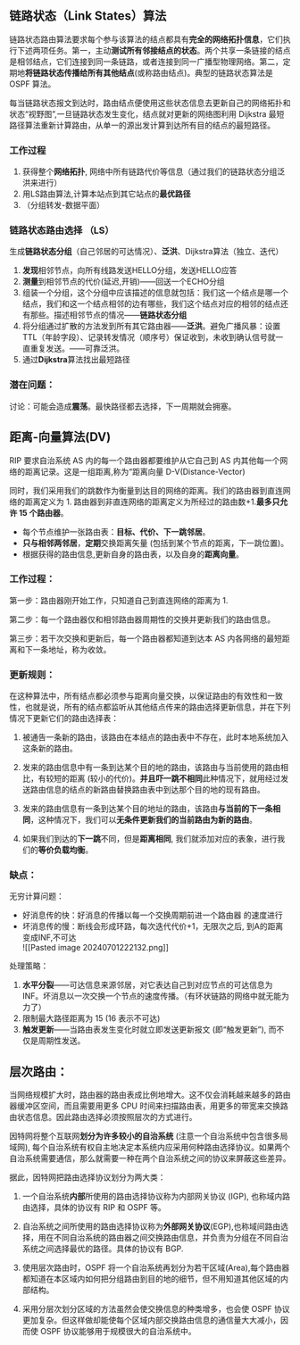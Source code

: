 ## 链路状态（Link States）算法
链路状态路由算法要求每个参与该算法的结点都具有**完全的网络拓扑信息**，它们执行下述两项任务。第一，主动**测试所有邻接结点的状态**。两个共享一条链接的结点是相邻结点，它们连接到同一条链路，或者连接到同一广播型物理网络。第二，定期地**将链路状态传播给所有其他结点**(或称路由结点)。典型的链路状态算法是 OSPF 算法。

每当链路状态报文到达时，路由结点便使用这些状态信息去更新自己的网络拓扑和状态“视野图”,一旦链路状态发生变化，结点就对更新的网络图利用 Dijkstra 最短路径算法重新计算路由，从单一的源出发计算到达所有目的结点的最短路径。

### 工作过程
1. 获得整个**网络拓扑**, 网络中所有链路代价等信息（通过我们的链路状态分组泛洪来进行）
2. 用LS路由算法,计算本站点到其它站点的**最优路径**
3. （分组转发-数据平面）

### 链路状态路由选择 （LS）

生成**链路状态分组**（自己邻居的可达情况）、**泛洪**、Dijkstra算法（独立、迭代）

1. **发现**相邻节点，向所有线路发送HELLO分组，发送HELLO应答      
2. **测量**到相邻节点的代价(延迟,开销)——回送一个ECHO分组  
3. 组装一个分组，这个分组中应该描述的信息就包括：我们这一个结点是哪一个结点，我们和这一个结点相邻的边有哪些，我们这个结点对应的相邻的结点还有那些。描述相邻节点的情况——**链路状态分组**  
4. 将分组通过扩散的方法发到所有其它路由器——**泛洪**。避免广播风暴：设置 TTL（年龄字段）、记录转发情况（顺序号）保证收到，未收到确认信号就一直重复发送。——可靠泛洪。
5. 通过**Dijkstra**算法找出最短路径  

### 潜在问题：
讨论：可能会造成**震荡**。最快路径都去选择，下一周期就会拥塞。

## 距离-向量算法(DV)
RIP 要求自治系统 AS 内的每一个路由器都要维护从它自己到 AS 内其他每一个网络的距离记录。这是一组距离,称为“距离向量 D-V(Distance-Vector)

同时，我们采用我们的跳数作为衡量到达目的网络的距离。我们的路由器到直连网络的距离定义为 1. 路由器到非直连网络的距离定义为所经过的路由数+1.**最多只允许 15 个路由器**。
- 每个节点维护一张路由表：**目标、代价、下一跳邻居**。
- **只与相邻两邻居**，**定期**交换距离矢量 (包括到某个节点的距离，下一跳位置)。
- 根据获得的路由信息,更新自身的路由表，以及自身的**距离向量**。
### 工作过程：
第一步：路由器刚开始工作，只知道自己到直连网络的距离为 1.

第二步：每一个路由器仅和相邻路由器周期性的交换并更新我们的路由信息。

第三步：若干次交换和更新后，每一个路由器都知道到达本 AS 内各网络的最短距离和下一条地址，称为收敛。

### 更新规则：
在这种算法中，所有结点都必须参与距离向量交换，以保证路由的有效性和一致性，也就是说，所有的结点都监听从其他结点传来的路由选择更新信息，并在下列情况下更新它们的路由选择表：
1) 被通告一条新的路由，该路由在本结点的路由表中不存在，此时本地系统加入这条新的路由。

2) 发来的路由信息中有一条到达某个目的地的路由，该路由与当前使用的路由相比，有较短的距离 (较小的代价)。**并且吓一跳不相同**此种情况下，就用经过发送路由信息的结点的新路由替换路由表中到达那个目的地的现有路由。

3) 发来的路由信息有一条到达某个目的地址的路由，该路由**与当前的下一条相同**，这种情况下，我们可以**无条件更新我们的当前路由为新的路由**。

4) 如果我们到达的**下一跳**不同，但是**距离相同**, 我们就添加对应的表象，进行我们的**等价负载均衡**。
### 缺点：
无穷计算问题：
- 好消息传的快：好消息的传播以每一个交换周期前进一个路由器 的速度进行  
- 坏消息传的慢：断线会形成环路，每次迭代代价+1，无限次之后, 到A的距离变成INF,不可达  
![[Pasted image 20240701222132.png]]

处理策略：
1. **水平分裂**——可达信息来源邻居，对它表达自己到对应节点的可达信息为 INF。坏消息以一次交换一个节点的速度传播。（有环状链路的网络中就无能为力了）   
2. 限制最大路径距离为 15 (16 表示不可达)
3. **触发更新**——当路由表发生变化时就立即发送更新报文 (即“触发更新”), 而不仅是周期性发送。

## 层次路由：
当网络规模扩大时，路由器的路由表成比例地增大。这不仅会消耗越来越多的路由器缓冲区空间，而且需要用更多 CPU 时间来扫描路由表，用更多的带宽来交换路由状态信息。因此路由选择必须按照层次的方式进行。

因特网将整个互联网**划分为许多较小的自治系统** (注意一个自治系统中包含很多局域网), 每个自治系统有权自主地决定本系统内应采用何种路由选择协议。如果两个自治系统需要通信，那么就需要一种在两个自治系统之间的协议来屏蔽这些差异。

据此，因特网把路由选择协议划分为两大类：
1) 一个自治系统**内部**所使用的路由选择协议称为内部网关协议 (IGP), 也称域内路由选择，具体的协议有 RIP 和 OSPF 等。

2) 自治系统之间所使用的路由选择协议称为**外部网关协议**(EGP),也称域间路由选择，用在不同自治系统的路由器之间交换路由信息，并负责为分组在不同自治系统之间选择最优的路径。具体的协议有 BGP.

3) 使用层次路由时，OSPF 将一个自治系统再划分为若干区域(Area),每个路由器都知道在本区域内如何把分组路由到目的地的细节，但不用知道其他区域的内部结构。

4) 采用分层次划分区域的方法虽然会使交换信息的种类增多，也会使 OSPF 协议更加复杂。但这样做却能使每个区域内部交换路由信息的通信量大大减小，因而使 OSPF 协议能够用于规模很大的自治系统中。

